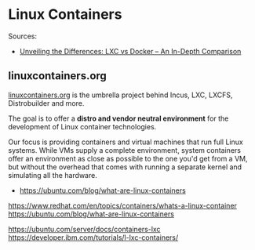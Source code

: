 # Linux Containers

Sources:
- [Unveiling the Differences: LXC vs Docker – An In-Depth Comparison](https://www.redswitches.com/blog/lxc-vs-docker/)


## linuxcontainers.org

[linuxcontainers.org](https://linuxcontainers.org/) is the umbrella project behind Incus, LXC, LXCFS, Distrobuilder and more.

The goal is to offer a **distro and vendor neutral environment** for the development of Linux container technologies.

Our focus is providing containers and virtual machines that run full Linux systems. While VMs supply a complete environment, system containers offer an environment as close as possible to the one you'd get from a VM, but without the overhead that comes with running a separate kernel and simulating all the hardware.

- https://ubuntu.com/blog/what-are-linux-containers





https://www.redhat.com/en/topics/containers/whats-a-linux-container
https://ubuntu.com/blog/what-are-linux-containers


https://ubuntu.com/server/docs/containers-lxc
https://developer.ibm.com/tutorials/l-lxc-containers/